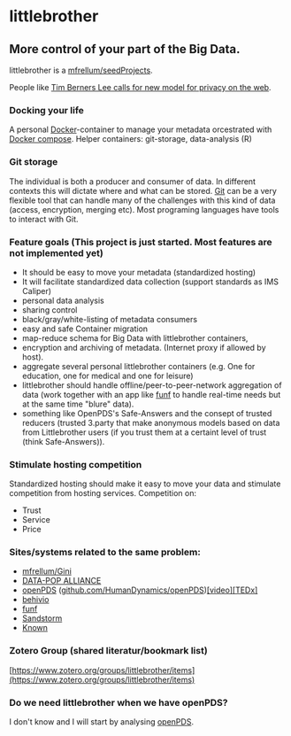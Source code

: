 littlebrother
=============
More control of your part of the Big Data.
------------------------------------------

littlebrother  is a [mfrellum/seedProjects](https://github.com/mfrellum/seedProjects).

People like [Tim Berners Lee calls for new model for privacy on the web](http://www.telegraph.co.uk/technology/internet/11148584/Tim-Berners-Lee-calls-for-new-model-for-privacy-on-the-web.html).

### Docking your life
A personal [Docker](https://docker.io)-container to manage your metadata orcestrated with [Docker compose](https://docs.docker.com/compose/). Helper containers: git-storage, data-analysis (R)

### Git storage 
The individual is both a producer and consumer of data. In different contexts this will dictate where and what can be stored. [Git](https://git-scm.com/) can be a very flexible tool that can handle many of the challenges with this kind of data (access, encryption, merging etc). Most programing languages have tools to interact with Git.

### Feature goals (This project is just started. Most features are not implemented yet)
- It should be easy to move your metadata (standardized hosting)
- It will facilitate standardized data collection (support standards as IMS Caliper)
- personal data analysis
- sharing control
- black/gray/white-listing of metadata consumers
- easy and safe Container migration
- map-reduce schema for Big Data with littlebrother containers,
- encryption and archiving of metadata. (Internet proxy if allowed by host).
- aggregate several personal littlebrother containers (e.g. One for education, one for medical and one for leisure)
- littlebrother should handle offline/peer-to-peer-network aggregation of data (work together with an app like [funf](http://funf.org/) to handle real-time needs but at the same time "blure" data).
- something like OpenPDS's Safe-Answers and the consept of trusted reducers (trusted 3.party that make anonymous models based on data from Littlebrother users (if you trust them at a certaint level of trust (think Safe-Answers)). 

### Stimulate hosting competition
Standardized hosting should make it easy to move your data and stimulate competition from hosting services.
Competition on:
- Trust
- Service
- Price

### Sites/systems related to the same problem:
- [mfrellum/Gini](https://github.com/mfrellum/Gini)
- [DATA-POP ALLIANCE](http://www.datapopalliance.org/)
- [openPDS](http://openpds.media.mit.edu/) \([github.com/HumanDynamics/openPDS](https://github.com/HumanDynamics/openPDS)\)[\[video\]](http://youtu.be/JOgwMzF9Zqo)[\[TEDx\]](http://youtu.be/QKQ1IXBkHfw)
- [behivio](http://behav.io)
- [funf](http://www.funf.org/)
- [Sandstorm](https://sandstorm.io/)
- [Known](http://withknown.com/)

### Zotero Group (shared literatur/bookmark list)
[https://www.zotero.org/groups/littlebrother/items](https://www.zotero.org/groups/littlebrother/items)

### Do we need littlebrother when we have openPDS?
I don't know and I will start by analysing [openPDS](http://openpds.media.mit.edu/).


